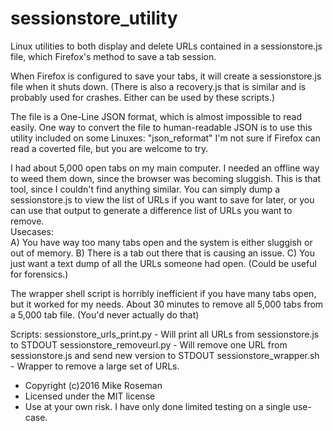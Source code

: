 # sessionstore_utility
Linux utilities to both display and delete URLs contained in a sessionstore.js file, which Firefox's method to save a tab session.

When Firefox is configured to save your tabs, it will create a sessionstore.js file when it shuts down.
  (There is also a recovery.js that is similar and is probably used for crashes.  Either can be used by these scripts.)
  
The file is a One-Line JSON format, which is almost impossible to read easily.
One way to convert the file to human-readable JSON is to use this utility included on some Linuxes:  "json_reformat"
I'm not sure if Firefox can read a coverted file, but you are welcome to try.

I had about 5,000 open tabs on my main computer.  I needed an offline way to weed them down, since the browser was becoming sluggish.  This is that tool, since I couldn't find anything similar.
You can simply dump a sessionstore.js to view the list of URLs if you want to save for later, or you can use that output to generate a difference list of URLs you want to remove.  
Usecases:   
  A) You have way too many tabs open and the system is either sluggish or out of memory.
  B) There is a tab out there that is causing an issue.
  C) You just want a text dump of all the URLs someone had open.  (Could be useful for forensics.)

The wrapper shell script is horribly inefficient if you have many tabs open, but it worked for my needs.  About 30 minutes to remove all 5,000 tabs from a 5,000 tab file.  (You'd never actually do that)

Scripts:
sessionstore_urls_print.py - Will print all URLs from sessionstore.js to STDOUT
sessionstore_removeurl.py - Will remove one URL from sessionstore.js and send new version to STDOUT
sessionstore_wrapper.sh  - Wrapper to remove a large set of URLs.

* Copyright (c)2016 Mike Roseman
* Licensed under the MIT license
*  Use at your own risk.  I have only done limited testing on a single use-case.
